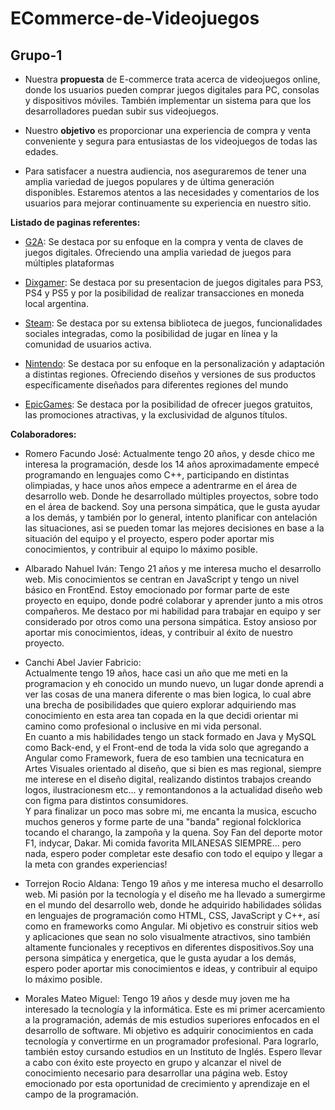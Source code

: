 # ECommerce-de-Videojuegos

## Grupo-1

- Nuestra **propuesta** de E-commerce trata acerca de videojuegos online, donde los usuarios pueden comprar juegos digitales para PC, consolas y dispositivos móviles. También implementar un sistema para que los desarrolladores puedan subir sus videojuegos.

- Nuestro **objetivo** es proporcionar una experiencia de compra y venta conveniente y segura para entusiastas de los videojuegos de todas las edades.

- Para satisfacer a nuestra audiencia, nos aseguraremos de tener una amplia variedad de juegos populares y de última generación disponibles. Estaremos atentos a las necesidades y comentarios de los usuarios para mejorar continuamente su experiencia en nuestro sitio.

**Listado de paginas referentes:**

- [G2A](https://www.g2a.com/es/): Se destaca por su enfoque en la compra y venta de claves de juegos digitales. Ofreciendo una amplia variedad de juegos para múltiples plataformas

- [Dixgamer](https://dixgamer.com/): Se destaca por su presentacion de juegos digitales para PS3, PS4 y PS5 y por la posibilidad de realizar transacciones en moneda local argentina.

- [Steam](https://store.steampowered.com/): Se destaca por su extensa biblioteca de juegos, funcionalidades sociales integradas, como la posibilidad de jugar en línea y la comunidad de usuarios activa.

- [Nintendo](https://www.nintendo.co.uk/): Se destaca por su enfoque en la personalización y adaptación a distintas regiones. Ofreciendo diseños y versiones de sus productos específicamente diseñados para diferentes regiones del mundo

- [EpicGames](https://store.epicgames.com/es-ES/): Se destaca por la posibilidad de ofrecer juegos gratuitos, las promociones atractivas, y la exclusividad de algunos títulos.

**Colaboradores:**

- Romero Facundo José:
  Actualmente tengo 20 años, y desde chico me interesa la programación, desde los 14 años aproximadamente empecé programando en lenguajes como C++, participando en distintas olimpiadas, y hace unos años empece a adentrarme en el área de desarrollo web. Donde he desarrollado múltiples proyectos, sobre todo en el área de backend. Soy una persona simpática, que le gusta ayudar a los demás, y también por lo general, intento planificar con antelación las situaciones, asi se pueden tomar las mejores decisiones en base a la situación del equipo y el proyecto, espero poder aportar mis conocimientos, y contribuir al equipo lo máximo posible.

- Albarado Nahuel Iván:
  Tengo 21 años y me interesa mucho el desarrollo web. Mis conocimientos se centran en JavaScript y tengo un nivel básico en FrontEnd. Estoy emocionado por formar parte de este proyecto en equipo, donde podré colaborar y aprender junto a mis otros compañeros. Me destaco por mi habilidad para trabajar en equipo y ser considerado por otros como una persona simpática. Estoy ansioso por aportar mis conocimientos, ideas, y contribuir al éxito de nuestro proyecto.

- Canchi Abel Javier Fabricio:  
  Actualmente tengo 19 años, hace casi un año que me meti en la programacion y eh conocido un mundo nuevo, un lugar donde aprendi a ver las cosas de una manera diferente o mas bien logica, lo cual abre una brecha de posibilidades que quiero explorar adquiriendo mas conocimiento en esta area tan copada en la que decidi orientar mi camino como profesional o inclusive en mi vida personal.   
    En cuanto a mis habilidades tengo un stack formado en Java y MySQL como Back-end, y el Front-end de toda la vida solo que agregando a Angular como Framework, fuera de eso tambien una tecnicatura en Artes Visuales orientado al diseño, que si bien es mas regional, siempre me interese en el diseño digital, realizando distintos trabajos creando logos, ilustracionesm etc... y remontandonos a la actualidad diseño web con figma para distintos consumidores.   
    Y para finalizar un poco mas sobre mi, me encanta la musica, escucho muchos generos y forme parte de una "banda" regional folcklorica tocando el charango, la zampoña y la quena. Soy Fan del deporte motor F1, indycar, Dakar. Mi comida favorita MILANESAS SIEMPRE... pero nada, espero poder completar este desafio con todo el equipo y llegar a la meta con grandes experiencias!

- Torrejon Rocio Aldana:
  Tengo 19 años y me interesa mucho el desarrollo web. Mi pasión por la tecnología y el diseño me ha llevado a sumergirme en el mundo del desarrollo web, donde he adquirido habilidades sólidas en lenguajes de programación como HTML, CSS, JavaScript y C++, así como en frameworks como Angular. Mi objetivo es construir sitios web y aplicaciones que sean no solo visualmente atractivos, sino también altamente funcionales y receptivos en diferentes dispositivos.Soy una persona simpática y energetica, que le gusta ayudar a los demás, espero poder aportar mis conocimientos e ideas, y contribuir al equipo lo máximo posible.

- Morales Mateo Miguel: 
  Tengo 19 años y desde muy joven me ha interesado la tecnología y la informática. Este es mi primer acercamiento a la programación, además de mis estudios superiores enfocados en el desarrollo de software. Mi objetivo es adquirir conocimientos en cada tecnología y convertirme en un programador profesional. Para lograrlo, también estoy cursando estudios en un Instituto de Inglés.
  Espero llevar a cabo con éxito este proyecto en grupo y alcanzar el nivel de conocimiento necesario para desarrollar una página web. Estoy emocionado por esta oportunidad de crecimiento y aprendizaje en el campo de la programación.

